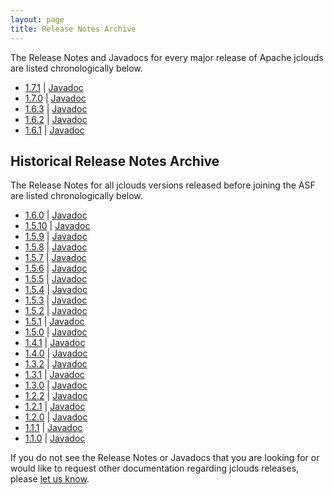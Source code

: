 ```yaml
---
layout: page
title: Release Notes Archive
---
```


The Release Notes and Javadocs for every major release of Apache jclouds are listed chronologically below.

* [1.7.1](/releasenotes/1.7.1) | [Javadoc](http://demobox.github.io/jclouds-maven-site-1.7.1/1.7.1/jclouds/apidocs/)
* [1.7.0](/releasenotes/1.7.0) | [Javadoc](http://demobox.github.io/jclouds-maven-site-1.7.0/1.7.0/jclouds/apidocs/)
* [1.6.3](/releasenotes/1.6.3) | [Javadoc](http://demobox.github.io/jclouds-maven-site-1.6.3/1.6.3/jclouds/apidocs/)
* [1.6.2](/releasenotes/1.6.2) | [Javadoc](http://demobox.github.io/jclouds-maven-site-1.6.2/1.6.2-incubating/jclouds/apidocs/)
* [1.6.1](/releasenotes/1.6.1) | [Javadoc](http://demobox.github.io/jclouds-maven-site-1.6.1/1.6.1-incubating/jclouds/apidocs/)

## Historical Release Notes Archive

The Release Notes for all jclouds versions released before joining the ASF are listed chronologically below.

* [1.6.0](/releasenotes/1.6) | [Javadoc](http://demobox.github.com/jclouds-maven-site-1.6.0/1.6.0/jclouds-multi/apidocs/)
* [1.5.10](/releasenotes/1.5) | [Javadoc](http://demobox.github.com/jclouds-maven-site-1.5.10/1.5.10/jclouds-multi/apidocs/)
* [1.5.9](/releasenotes/1.5) | [Javadoc](http://demobox.github.com/jclouds-maven-site-1.5.9/1.5.9/jclouds-multi/apidocs/)
* [1.5.8](/releasenotes/1.5) | [Javadoc](http://demobox.github.com/jclouds-maven-site-1.5.8/1.5.8/jclouds-multi/apidocs/)
* [1.5.7](/releasenotes/1.5) | [Javadoc](http://demobox.github.com/jclouds-maven-site-1.5.7/1.5.7/jclouds-multi/apidocs/)
* [1.5.6](/releasenotes/1.5) | [Javadoc](http://demobox.github.com/jclouds-maven-site-1.5.6/1.5.6/jclouds-multi/apidocs/)
* [1.5.5](/releasenotes/1.5) | [Javadoc](http://demobox.github.com/jclouds-maven-site-1.5.5/1.5.5/jclouds-multi/apidocs/)
* [1.5.4](/releasenotes/1.5) | [Javadoc](http://demobox.github.com/jclouds-maven-site-1.5.4/1.5.4/jclouds-multi/apidocs/)
* [1.5.3](/releasenotes/1.5) | [Javadoc](http://demobox.github.com/jclouds-maven-site-1.5.3/1.5.3/jclouds-multi/apidocs/)
* [1.5.2](/releasenotes/1.5) | [Javadoc](http://demobox.github.com/jclouds-maven-site-1.5.2/1.5.2/jclouds-multi/apidocs/)
* [1.5.1](/releasenotes/1.5) | [Javadoc](http://demobox.github.com/jclouds-maven-site-1.5.1/1.5.1/jclouds-multi/apidocs/)
* [1.5.0](/releasenotes/1.5) | [Javadoc](http://demobox.github.com/jclouds-maven-site-1.5.0/1.5.0/jclouds-multi/apidocs/)
* [1.4.1](/releasenotes/1.4) | [Javadoc](http://demobox.github.com/jclouds-maven-site-1.4.1/1.4.1/jclouds-multi/apidocs/)
* [1.4.0](/releasenotes/1.4) | [Javadoc](http://demobox.github.com/jclouds-maven-site-1.4.0/1.4.0/jclouds-multi/apidocs/)
* [1.3.2](/releasenotes/1.3) | [Javadoc](http://demobox.github.com/jclouds-maven-site-1.3.2/1.3.2/jclouds-multi/apidocs/)
* [1.3.1](/releasenotes/1.3) | [Javadoc](http://demobox.github.com/jclouds-maven-site-1.3.1/1.3.1/jclouds-multi/apidocs/)
* [1.3.0](/releasenotes/1.3) | [Javadoc](http://demobox.github.com/jclouds-maven-site-1.3.0/1.3.0/jclouds-multi/apidocs/)
* [1.2.2](/releasenotes/1.2.2) | [Javadoc](http://demobox.github.com/jclouds-maven-site-1.2.2/1.2.2/jclouds-multi/apidocs/)
* [1.2.1](/releasenotes/1.2/) | [Javadoc](http://demobox.github.com/jclouds-maven-site-1.2.1/1.2.1/jclouds-multi/apidocs/)
* [1.2.0](/releasenotes/1.2/) | [Javadoc](http://demobox.github.com/jclouds-maven-site-1.2.0/1.2.0/jclouds-multi/apidocs/)
* [1.1.1](/releasenotes/1.1.1) | [Javadoc](http://demobox.github.com/jclouds-maven-site-1.1.1/1.1.1/jclouds-multi/apidocs/)
* [1.1.0](/releasenotes/1.1.0) | [Javadoc](http://demobox.github.com/jclouds-maven-site-1.1.0/1.1.0/jclouds-multi/apidocs/)

If you do not see the Release Notes or Javadocs that you are looking for or would like to request other documentation regarding jclouds releases,
please [let us know](/documentation/community/).

